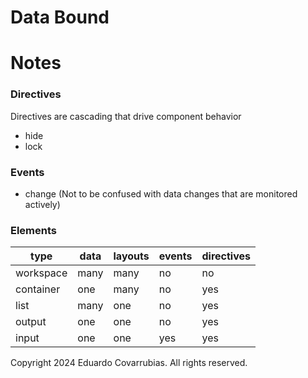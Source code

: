 # Data Bound

# Notes

### Directives
Directives are cascading that drive component behavior 
- hide
- lock

### Events

- change (Not to be confused with data changes that are monitored actively)


### Elements

| type      | data | layouts | events | directives |
| --------- | ---- | ------- | ------ | ---------- |
| workspace | many | many    | no     | no         |
| container | one  | many    | no     | yes        |
| list      | many | one     | no     | yes        |
| output    | one  | one     | no     | yes        |
| input     | one  | one     | yes    | yes        |
 
 Copyright 2024 Eduardo Covarrubias. All rights reserved.
